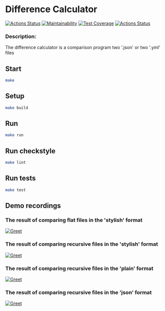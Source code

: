 # Difference Calculator

[![Actions Status](https://github.com/bsa2609/java-project-71/actions/workflows/main.yml/badge.svg)](https://github.com/bsa2609/java-project-71/actions)
[![Maintainability](https://api.codeclimate.com/v1/badges/5adee39f96ab91910ea2/maintainability)](https://codeclimate.com/github/bsa2609/java-project-71/maintainability)
[![Test Coverage](https://api.codeclimate.com/v1/badges/5adee39f96ab91910ea2/test_coverage)](https://codeclimate.com/github/bsa2609/java-project-71/test_coverage)
[![Actions Status](https://github.com/bsa2609/java-project-71/actions/workflows/hexlet-check.yml/badge.svg)](https://github.com/bsa2609/java-project-71/actions)

### Description:
The difference calculator is a comparison program two '.json' or two '.yml' files

## Start

```bash
make
```

## Setup

```bash
make build
```

## Run

```bash
make run
```

## Run checkstyle

```bash
make lint
```

## Run tests

```bash
make test
```

## Demo recordings

### The result of comparing flat files in the 'stylish' format 
[![Greet](https://asciinema.org/a/sj3wnXJ4o9CfLr8ViG07jkpG6.svg)](https://asciinema.org/a/sj3wnXJ4o9CfLr8ViG07jkpG6)

### The result of comparing recursive files in the 'stylish' format
[![Greet](https://asciinema.org/a/fJbLLuvZfJs0P4ZiSF67pXiMJ.svg)](https://asciinema.org/a/fJbLLuvZfJs0P4ZiSF67pXiMJ)

### The result of comparing recursive files in the 'plain' format
[![Greet](https://asciinema.org/a/YOukqhkEiqtmc7hlY5kZDqzAh.svg)](https://asciinema.org/a/YOukqhkEiqtmc7hlY5kZDqzAh)

### The result of comparing recursive files in the 'json' format
[![Greet](https://asciinema.org/a/Agku6VoOHWuIxksjyr2Y8zu8Y.svg)](https://asciinema.org/a/Agku6VoOHWuIxksjyr2Y8zu8Y)
